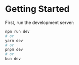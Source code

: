 # Getting Started

First, run the development server:

```bash
npm run dev
# or
yarn dev
# or
pnpm dev
# or
bun dev
```
